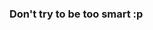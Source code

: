 <!-- # Challenge 2

Welcome to HobbyScout, a platform designed to help you find friends who share similar hobbies and interests. Your mission is to implement core functionalities for the HobbyScout application.

## Challenge 2.a

In this challenge, you are required to implement the HobbyScout algorithm in the `getSuggestedFriends(userId)` method inside the `friendRepository` file. This method takes a `userId` as an argument and returns a list of suggested friends (excluding friends) for the given user based on their hobbies. The API endpoint for this functionality is `/api/friends/{userId}/suggestions`.

The `getSuggestedFriends(userId)` method should fetch data from the database and find friends who share similar hobbies with the given user. The response should include information about each suggested friend, including their `id`, `email`, `firstname`, `lastname`, `image_url`, `hobbies`, and `skills`.
Each hobby is rated from 1 to 5 based on their interests.

For ex: User `Liyana` has below hobbies,
```json
"hobbies": [
      { "name": "Coding", "rate": 5 },
      { "name": "Music", "rate": 3 },
      { "name": "Soccer", "rate": 4 },
]
```

User `Cristiano` has following hobbies,
```json
"hobbies": [
          { "name": "Gym", "rate": 4},
          {"name": "Soccer","rate": 5},
          {"name": "Sports","rate": 3},
]
```

As you can see, both have a similar hobby `Soccer`. But their rates are different. Here's what you need to do,
1. Check users with similar hobbies.
2. Find the rate difference (absolute difference) of the similar hobbies of the respective users (in the above example, it should be 1).
3. Get the users (as an array) who have the minimum rate difference.
    - You need to find the rate difference of the users.
    - Sort them according the the rate differences found. 
    - Find the minimum rate difference of the users.
4. Check whether any of those users are already friends by queuing with the `friends` table.
5. If so, remove them from the list of users above.
6. Return the first 5 users (who have the lowest rate difference) as the output.

Note: Users who are already friends shouldn't show up as suggested friends.

After successful creation, the method should return the following suggested users as the output for user `Liyana`.

```json
[
      {
        "id": 1,
        "email": "siu@cr7.com",
        "firstname": "Cristiano",
        "gender": "Male",
        "lastname": "Ronaldo",
        "image_url":
          "https://www.irishtimes.com/resizer/geEGpNJqT_hxa139T5HWfq8YdYw=/1600x0/filters:format(jpg):quality(70)/cloudfront-eu-central-1.images.arcpublishing.com/irishtimes/C752OG447LSTHDRHTADVXYWCPQ.jpg",
        "hobbies": [
          {
            "name": "Gym",
            "rate": 4,
          },
          {
            "name": "Soccer",
            "rate": 5,
          },
          {
            "name": "Sports",
            "rate": 3,
          },
        ],
        "skills": [
          {
            "name": "C++",
            "rate": 4,
          },
          {
            "name": "Java",
            "rate": 5,
          },
          {
            "name": "Python",
            "rate": 3,
          },
        ],
      },
      {
        "id": 2,
        "email": "ney@nj.com",
        "firstname": "Neymar",
        "gender": "Male",
        "lastname": "Jr.",
        "image_url":
          "https://pbs.twimg.com/media/EK-YsU9XYAU7R-o?format=jpg&name=medium",
        "hobbies": [
          {
            "name": "Music",
            "rate": 1,
          },
          {
            "name": "Soccer",
            "rate": 5,
          },
          {
            "name": "Video Games",
            "rate": 2,
          },
        ],
        "skills": [
          {
            "name": "Javascript",
            "rate": 5,
          },
          {
            "name": "Photography",
            "rate": 4,
          },
        ],
      },
    ];
```
In the above response, `id` refers to each user's `id` in the `users` table.
After successful implementation, you will be able to view the suggested friends through the application, as below for user `Liyana`.
<p align="center">
  <img src="./images/2a.png" width="350px">
</p>
Note: The user avatar images can be different; ignore them as they were generated randomly. -->

### Don't try to be too smart :p